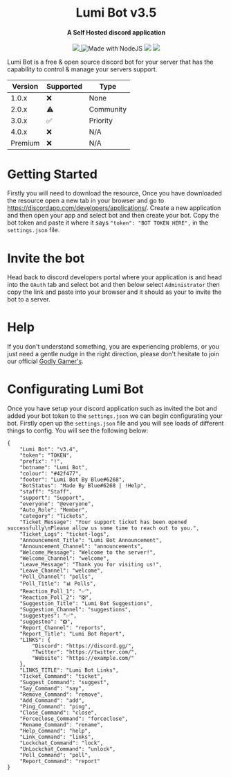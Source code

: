 <h1 align="center">Lumi Bot v3.5</h1>
<h4 align="center">A Self Hosted discord application</h4>

<p align="center">
  <a href="https://discord.gg/AEUPQcd">
    <img src="https://camo.githubusercontent.com/9ca232be4b74e49075bc3c3dec3c1f2e6ded53b5/68747470733a2f2f696d672e736869656c64732e696f2f62616467652f4d616465253230776974682d4e6f64654a532d626c75652e737667">
  </a>
  <img src="https://img.shields.io/badge/Made%20with-NodeJS-blue.svg" alt="Made with NodeJS">
  <img src="https://github.com/DeveloperJosh/Lumi-Bot">
  <img src="https://github.com/DeveloperJosh/Lumi-Bot">
</p>

Lumi Bot is a free & open source discord bot for your server that has the capability to control & manage your servers support.

| Version | Supported          | Type               |
| ------- | ------------------ |--------------------|
| 1.0.x   | ❌                 | None               |
| 2.0.x   | ⚠                  | Community          |
| 3.0.x   | ✅                 | Priority           |
| 4.0.x   | ❌                 | N/A                |
| Premium | ❌                 | N/A                |

# Getting Started
Firstly you will need to download the resource, Once you have downloaded the resource open a new tab in your browser and go to https://discordapp.com/developers/applications/. Create a new application and then open your app and select bot and then create your bot. Copy the bot token and paste it where it says ``"token": "BOT TOKEN HERE",`` in the ``settings.json`` file.

# Invite the bot
Head back to discord developers portal where your application is and head into the ``OAuth`` tab and select bot and then below select ``Administrator`` then copy the link and paste into your browser and it should as your to invite the bot to a server.

# Help
If you don't understand something, you are experiencing problems, or you just need a gentle nudge in the right direction, please don't hesitate to join our official [Godly Gamer's](https://discord.gg/AEUPQcd).

# Configurating Lumi Bot
Once you have setup your discord application such as invited the bot and added your bot token to the ``settings.json`` we can begin configurating your bot. Firstly open up the ``settings.json`` file and you will see loads of different things to config. You will see the following below:

```
{
    "Lumi Bot": "v3.4",
    "token": "TOKEN",
    "prefix": "!",
    "botname": "Lumi Bot",
    "colour": "#42f477",
    "footer": "Lumi Bot By Blue#6268",
    "BotStatus": "Made By Blue#6268 | !Help",
    "staff": "Staff",
    "support": "Support",
    "everyone": "@everyone",
    "Auto_Role": "Member",
    "category": "Tickets",
    "Ticket_Message": "Your support ticket has been opened successfully\nPlease allow us some time to reach out to you.",
    "Ticket_Logs": "ticket-logs",
    "Announcement_Title": "Lumi Bot Announcement",
    "Announcement_Channel": "announcements",
    "Welcome_Message": "Welcome to the server!",
    "Welcome_Channel": "welcome",
    "Leave_Message": "Thank you for visiting us!",
    "Leave_Channel": "welcome",
    "Poll_Channel": "polls",
    "Poll_Title": "📊 Polls",
    "Reaction_Poll_1": "✅",
    "Reaction_Poll_2": "❎",
    "Suggestion_Title": "Lumi Bot Suggestions",
    "Suggestion_Channel": "suggestions",
    "suggestyes": "✅",
    "suggestno": "❎",
    "Report_Channel": "reports",
    "Report_Title": "Lumi Bot Report",
    "LINKS": {
        "Discord": "https://discord.gg/",
        "Twitter": "https://twitter.com/",
        "Website": "https://example.com/"
    },
    "LINKS_TITLE": "Lumi Bot Links",
    "Ticket_Command": "ticket",
    "Suggest_Command": "suggest",
    "Say_Command": "say",
    "Remove_Command": "remove",
    "Add_Command": "add",
    "Ping_Command": "ping",
    "Close_Command": "close",
    "Forceclose_Command": "forceclose",
    "Rename_Command": "rename",
    "Help_Command": "help",
    "Link_Command": "links",
    "Lockchat_Command": "lock",
    "UnLockchat_Command": "unlock",
    "Poll_Command": "poll",
    "Report_Command": "report"
}
```
